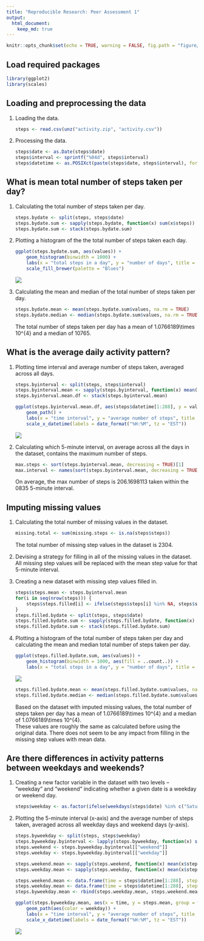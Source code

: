 ```yaml
---
title: "Reproducible Research: Peer Assessment 1"
output: 
  html_document:
    keep_md: true
---
```


```r
knitr::opts_chunk$set(echo = TRUE, warning = FALSE, fig.path = "figure/fig-")
```

## Load required packages

```r
library(ggplot2)
library(scales)
```

## Loading and preprocessing the data
1. Loading the data.
    
    ```r
    steps <- read.csv(unz("activity.zip", "activity.csv"))
    ```

2. Processing the data.
    
    ```r
    steps$date <- as.Date(steps$date)
    steps$interval <- sprintf("%04d", steps$interval)
    steps$datetime <- as.POSIXct(paste(steps$date, steps$interval), format = "%Y-%m-%d %H%M", tz = "EST")
    ```

## What is mean total number of steps taken per day?
1. Calculating the total number of steps taken per day.
    
    ```r
    steps.bydate <- split(steps, steps$date)
    steps.bydate.sum <- sapply(steps.bydate, function(x) sum(x$steps))
    steps.bydate.sum <- stack(steps.bydate.sum)
    ```

2. Plotting a histogram of the the total number of steps taken each day.
    
    ```r
    ggplot(steps.bydate.sum, aes(values)) +
        geom_histogram(binwidth = 1000) +
        labs(x = "total steps in a day", y = "number of days", title = "Frequency of Steps per Day") +
        scale_fill_brewer(palette = "Blues")
    ```
    
    ![](figure/fig-unnamed-chunk-5-1.png)<!-- -->

3. Calculating the mean and median of the total number of steps taken per day.
    
    ```r
    steps.bydate.mean <- mean(steps.bydate.sum$values, na.rm = TRUE)
    steps.bydate.median <- median(steps.bydate.sum$values, na.rm = TRUE)
    ```
    The total number of steps taken per day has a mean of 1.0766189\times 10^{4} and a median of 10765.

## What is the average daily activity pattern?
1. Plotting time interval and average number of steps taken, averaged across all days.
    
    ```r
    steps.byinterval <- split(steps, steps$interval)
    steps.byinterval.mean <- sapply(steps.byinterval, function(x) mean(x$steps, na.rm = TRUE))
    steps.byinterval.mean.df <- stack(steps.byinterval.mean)
    
    ggplot(steps.byinterval.mean.df, aes(steps$datetime[1:288], y = values)) +
        geom_path() +
        labs(x = "time interval", y = "average number of steps", title = "Average Daily Steps by Interval") +
        scale_x_datetime(labels = date_format("%H:%M", tz = "EST"))
    ```
    
    ![](figure/fig-unnamed-chunk-7-1.png)<!-- -->

2. Calculating which 5-minute interval, on average across all the days in the dataset, contains the maximum number of steps.
    
    ```r
    max.steps <- sort(steps.byinterval.mean, decreasing = TRUE)[1]
    max.interval <- names(sort(steps.byinterval.mean, decreasing = TRUE))[1]
    ```
    On average, the max number of steps is 206.1698113 taken within the 0835 5-minute interval.

## Imputing missing values
1. Calculating the total number of missing values in the dataset.
    
    ```r
    missing.total <- sum(missing.steps <- is.na(steps$steps))
    ```
    The total number of missing step values in the dataset is 2304.  

2. Devising a strategy for filling in all of the missing values in the dataset.  
    All missing step values will be replaced with the mean step value for that 5-minute interval.

3. Creating a new dataset with missing step values filled in.
    
    ```r
    steps$steps.mean <- steps.byinterval.mean
    for(i in seq(nrow(steps))) {
        steps$steps.filled[i] <- ifelse(steps$steps[i] %in% NA, steps$steps.mean[i], steps$steps[i])
    }
    steps.filled.bydate <- split(steps, steps$date)
    steps.filled.bydate.sum <- sapply(steps.filled.bydate, function(x) sum(x$steps.filled))
    steps.filled.bydate.sum <- stack(steps.filled.bydate.sum)
    ```

4. Plotting a histogram of the total number of steps taken per day and calculating the mean and median  total number of steps taken per day.
    
    ```r
    ggplot(steps.filled.bydate.sum, aes(values)) +
        geom_histogram(binwidth = 1000, aes(fill = ..count..)) +
        labs(x = "total steps in a day", y = "number of days", title = "Frequency of Steps per Day")
    ```
    
    ![](figure/fig-unnamed-chunk-11-1.png)<!-- -->
    
    ```r
    steps.filled.bydate.mean <- mean(steps.filled.bydate.sum$values, na.rm = TRUE)
    steps.filled.bydate.median <- median(steps.filled.bydate.sum$values, na.rm = TRUE)
    ```
    Based on the dataset with imputed missing values, the total number of steps taken per day has a mean of 1.0766189\times 10^{4} and a median of 1.0766189\times 10^{4}.  
    These values are roughly the same as calculated before using the original data. There does not seem to be any impact from filling in the missing step values with mean data.

## Are there differences in activity patterns between weekdays and weekends?
1. Creating a new factor variable in the dataset with two levels – “weekday” and “weekend” indicating whether a given date is a weekday or weekend day.
    
    ```r
    steps$weekday <- as.factor(ifelse(weekdays(steps$date) %in% c("Saturday", "Sunday"), "weekend", "weekday"))
    ```

2. Plotting the 5-minute interval (x-axis) and the average number of steps taken, averaged across all weekday days and weekend days (y-axis).
    
    ```r
    steps.byweekday <- split(steps, steps$weekday)
    steps.byweekday.byinterval <- lapply(steps.byweekday, function(x) split(x, x$interval))
    steps.weekend <- steps.byweekday.byinterval[["weekend"]]
    steps.weekday <- steps.byweekday.byinterval[["weekday"]]
    
    steps.weekend.mean <- sapply(steps.weekend, function(x) mean(x$steps.filled, na.rm = TRUE))
    steps.weekday.mean <- sapply(steps.weekday, function(x) mean(x$steps.filled, na.rm = TRUE))
    
    steps.weekend.mean <- data.frame(time = steps$datetime[1:288], steps.mean = steps.weekend.mean, weekday = "weekend")
    steps.weekday.mean <- data.frame(time = steps$datetime[1:288], steps.mean = steps.weekday.mean, weekday = "weekday")
    steps.byweekday.mean <- rbind(steps.weekday.mean, steps.weekend.mean)
    
    ggplot(steps.byweekday.mean, aes(x = time, y = steps.mean, group = weekday)) +
        geom_path(aes(color = weekday)) +
        labs(x = "time interval", y = "average number of steps", title = "Average Daily Steps by Interval") +
        scale_x_datetime(labels = date_format("%H:%M", tz = "EST"))
    ```
    
    ![](figure/fig-unnamed-chunk-13-1.png)<!-- -->
